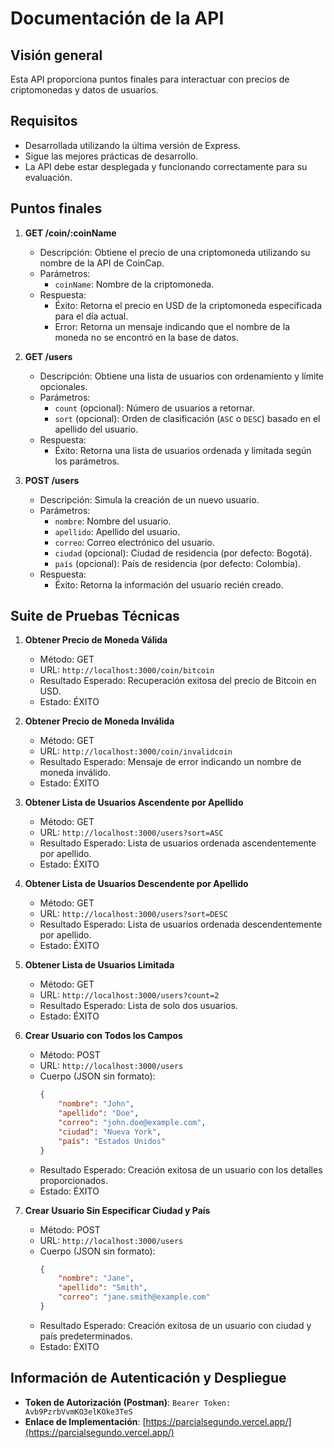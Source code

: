 # Documentación de la API

## Visión general
Esta API proporciona puntos finales para interactuar con precios de criptomonedas y datos de usuarios.

## Requisitos
- Desarrollada utilizando la última versión de Express.
- Sigue las mejores prácticas de desarrollo.
- La API debe estar desplegada y funcionando correctamente para su evaluación.

## Puntos finales

1. **GET /coin/:coinName**
   - Descripción: Obtiene el precio de una criptomoneda utilizando su nombre de la API de CoinCap.
   - Parámetros:
     - `coinName`: Nombre de la criptomoneda.
   - Respuesta:
     - Éxito: Retorna el precio en USD de la criptomoneda especificada para el día actual.
     - Error: Retorna un mensaje indicando que el nombre de la moneda no se encontró en la base de datos.

2. **GET /users**
   - Descripción: Obtiene una lista de usuarios con ordenamiento y límite opcionales.
   - Parámetros:
     - `count` (opcional): Número de usuarios a retornar.
     - `sort` (opcional): Orden de clasificación (`ASC` o `DESC`) basado en el apellido del usuario.
   - Respuesta:
     - Éxito: Retorna una lista de usuarios ordenada y limitada según los parámetros.

3. **POST /users**
   - Descripción: Simula la creación de un nuevo usuario.
   - Parámetros:
     - `nombre`: Nombre del usuario.
     - `apellido`: Apellido del usuario.
     - `correo`: Correo electrónico del usuario.
     - `ciudad` (opcional): Ciudad de residencia (por defecto: Bogotá).
     - `país` (opcional): País de residencia (por defecto: Colombia).
   - Respuesta:
     - Éxito: Retorna la información del usuario recién creado.

## Suite de Pruebas Técnicas

1. **Obtener Precio de Moneda Válida**
   - Método: GET
   - URL: `http://localhost:3000/coin/bitcoin`
   - Resultado Esperado: Recuperación exitosa del precio de Bitcoin en USD.
   - Estado: ÉXITO

2. **Obtener Precio de Moneda Inválida**
   - Método: GET
   - URL: `http://localhost:3000/coin/invalidcoin`
   - Resultado Esperado: Mensaje de error indicando un nombre de moneda inválido.
   - Estado: ÉXITO

3. **Obtener Lista de Usuarios Ascendente por Apellido**
   - Método: GET
   - URL: `http://localhost:3000/users?sort=ASC`
   - Resultado Esperado: Lista de usuarios ordenada ascendentemente por apellido.
   - Estado: ÉXITO

4. **Obtener Lista de Usuarios Descendente por Apellido**
   - Método: GET
   - URL: `http://localhost:3000/users?sort=DESC`
   - Resultado Esperado: Lista de usuarios ordenada descendentemente por apellido.
   - Estado: ÉXITO

5. **Obtener Lista de Usuarios Limitada**
   - Método: GET
   - URL: `http://localhost:3000/users?count=2`
   - Resultado Esperado: Lista de solo dos usuarios.
   - Estado: ÉXITO

6. **Crear Usuario con Todos los Campos**
   - Método: POST
   - URL: `http://localhost:3000/users`
   - Cuerpo (JSON sin formato):
     ```json
     {
         "nombre": "John",
         "apellido": "Doe",
         "correo": "john.doe@example.com",
         "ciudad": "Nueva York",
         "país": "Estados Unidos"
     }
     ```
   - Resultado Esperado: Creación exitosa de un usuario con los detalles proporcionados.
   - Estado: ÉXITO

7. **Crear Usuario Sin Especificar Ciudad y País**
   - Método: POST
   - URL: `http://localhost:3000/users`
   - Cuerpo (JSON sin formato):
     ```json
     {
         "nombre": "Jane",
         "apellido": "Smith",
         "correo": "jane.smith@example.com"
     }
     ```
   - Resultado Esperado: Creación exitosa de un usuario con ciudad y país predeterminados.
   - Estado: ÉXITO

## Información de Autenticación y Despliegue

- **Token de Autorización (Postman)**: `Bearer Token: Avb9PzrbVvmKO3elKOke3TeS`
- **Enlace de Implementación**: [https://parcialsegundo.vercel.app/](https://parcialsegundo.vercel.app/)
